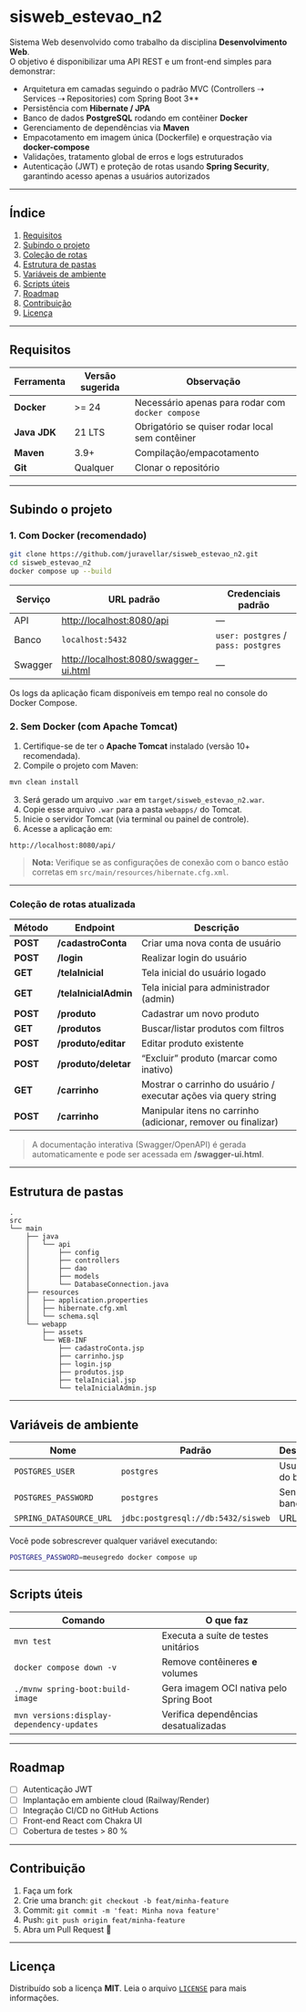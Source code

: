 
# sisweb_estevao_n2

Sistema Web desenvolvido como trabalho da disciplina **Desenvolvimento Web**.  
O objetivo é disponibilizar uma API REST e um front-end simples para demonstrar:

* Arquitetura em camadas seguindo o padrão MVC (Controllers ⇢ Services ⇢ Repositories) com Spring Boot 3**  
* Persistência com **Hibernate / JPA**  
* Banco de dados **PostgreSQL** rodando em contêiner **Docker**  
* Gerenciamento de dependências via **Maven**  
* Empacotamento em imagem única (Dockerfile) e orquestração via **docker-compose**  
* Validações, tratamento global de erros e logs estruturados
* Autenticação (JWT) e proteção de rotas usando **Spring Security**, garantindo acesso apenas a usuários autorizados

---
## Índice

1. [Requisitos](#requisitos)  
2. [Subindo o projeto](#subindo-o-projeto)  
3. [Coleção de rotas](#coleção-de-rotas)  
4. [Estrutura de pastas](#estrutura-de-pastas)  
5. [Variáveis de ambiente](#variáveis-de-ambiente)  
6. [Scripts úteis](#scripts-úteis)  
7. [Roadmap](#roadmap)  
8. [Contribuição](#contribuição)  
9. [Licença](#licença)

---

## Requisitos

| Ferramenta   | Versão sugerida | Observação                                        |
| ------------ | --------------- | ------------------------------------------------- |
| **Docker**   | >= 24           | Necessário apenas para rodar com `docker compose` |
| **Java JDK** | 21 LTS          | Obrigatório se quiser rodar local sem contêiner   |
| **Maven**    | 3.9+            | Compilação/empacotamento                          |
| **Git**      | Qualquer        | Clonar o repositório                              |

---

## Subindo o projeto

### 1. Com Docker (recomendado)

```bash
git clone https://github.com/juravellar/sisweb_estevao_n2.git
cd sisweb_estevao_n2
docker compose up --build
```

| Serviço | URL padrão                                                                     | Credenciais padrão                  |
| ------- | ------------------------------------------------------------------------------ | ----------------------------------- |
| API     | [http://localhost:8080/api](http://localhost:8080/api)                         | —                                   |
| Banco   | `localhost:5432`                                                               | `user: postgres` / `pass: postgres` |
| Swagger | [http://localhost:8080/swagger-ui.html](http://localhost:8080/swagger-ui.html) | —                                   |

Os logs da aplicação ficam disponíveis em tempo real no console do Docker Compose.

### 2. Sem Docker (com Apache Tomcat)

1. Certifique-se de ter o **Apache Tomcat** instalado (versão 10+ recomendada).
2. Compile o projeto com Maven:

```bash
mvn clean install
```

3. Será gerado um arquivo `.war` em `target/sisweb_estevao_n2.war`.
4. Copie esse arquivo `.war` para a pasta `webapps/` do Tomcat.
5. Inicie o servidor Tomcat (via terminal ou painel de controle).
6. Acesse a aplicação em:

```
http://localhost:8080/api/
```

> **Nota:** Verifique se as configurações de conexão com o banco estão corretas em `src/main/resources/hibernate.cfg.xml`.
---

### Coleção de rotas atualizada

| Método   | Endpoint              | Descrição                                                       |
| -------- | --------------------- | --------------------------------------------------------------- |
| **POST** | **/cadastroConta**    | Criar uma nova conta de usuário                                 |
| **POST** | **/login**            | Realizar login do usuário                                       |
| **GET**  | **/telaInicial**      | Tela inicial do usuário logado                                  |
| **GET**  | **/telaInicialAdmin** | Tela inicial para administrador (admin)                         |
| **POST** | **/produto**          | Cadastrar um novo produto                                       |
| **GET**  | **/produtos**         | Buscar/listar produtos com filtros                              |
| **POST** | **/produto/editar**   | Editar produto existente                                        |
| **POST** | **/produto/deletar**  | “Excluir” produto (marcar como inativo)                         |
| **GET**  | **/carrinho**         | Mostrar o carrinho do usuário / executar ações via query string |
| **POST** | **/carrinho**         | Manipular itens no carrinho (adicionar, remover ou finalizar)   |

> A documentação interativa (Swagger/OpenAPI) é gerada automaticamente e pode ser acessada em **/swagger-ui.html**.

---

## Estrutura de pastas

```
.
src
└── main
    ├── java
    │   └── api
    │       ├── config
    │       ├── controllers
    │       ├── dao
    │       ├── models
    │       └── DatabaseConnection.java
    ├── resources
    │   ├── application.properties
    │   ├── hibernate.cfg.xml
    │   └── schema.sql
    └── webapp
        ├── assets
        └── WEB-INF
            ├── cadastroConta.jsp
            ├── carrinho.jsp
            ├── login.jsp
            ├── produtos.jsp
            ├── telaInicial.jsp
            └── telaInicialAdmin.jsp
```

---

## Variáveis de ambiente

| Nome                    | Padrão                             | Descrição        |
| ----------------------- | ---------------------------------- | ---------------- |
| `POSTGRES_USER`         | `postgres`                         | Usuário do banco |
| `POSTGRES_PASSWORD`     | `postgres`                         | Senha do banco   |
| `SPRING_DATASOURCE_URL` | `jdbc:postgresql://db:5432/sisweb` | URL JDBC         |

Você pode sobrescrever qualquer variável executando:

```bash
POSTGRES_PASSWORD=meusegredo docker compose up
```

---

## Scripts úteis

| Comando                                   | O que faz                               |
| ----------------------------------------- | --------------------------------------- |
| `mvn test`                                | Executa a suíte de testes unitários     |
| `docker compose down -v`                  | Remove contêineres **e** volumes        |
| `./mvnw spring-boot:build-image`          | Gera imagem OCI nativa pelo Spring Boot |
| `mvn versions:display-dependency-updates` | Verifica dependências desatualizadas    |

---

## Roadmap

* [ ] Autenticação JWT
* [ ] Implantação em ambiente cloud (Railway/Render)
* [ ] Integração CI/CD no GitHub Actions
* [ ] Front-end React com Chakra UI
* [ ] Cobertura de testes > 80 %

---

## Contribuição

1. Faça um fork
2. Crie uma branch: `git checkout -b feat/minha-feature`
3. Commit: `git commit -m 'feat: Minha nova feature'`
4. Push: `git push origin feat/minha-feature`
5. Abra um Pull Request 🚀

---

## Licença

Distribuído sob a licença **MIT**. Leia o arquivo [`LICENSE`](LICENSE) para mais informações.

